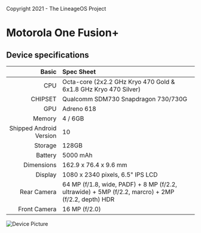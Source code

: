 Copyright 2021 - The LineageOS Project

# Motorola One Fusion+

## Device specifications

Basic   | Spec Sheet
-------:|:-------------------------
CPU     | Octa-core (2x2.2 GHz Kryo 470 Gold & 6x1.8 GHz Kryo 470 Silver)
CHIPSET | Qualcomm SDM730 Snapdragon 730/730G
GPU     | Adreno 618
Memory  | 4 / 6GB
Shipped Android Version | 10
Storage | 128GB
Battery | 5000 mAh
Dimensions | 162.9 x 76.4 x 9.6 mm
Display | 1080 x 2340 pixels, 6.5" IPS LCD
Rear Camera  | 64 MP (f/1.8, wide, PADF) + 8 MP (f/2.2, ultrawide) + 5MP (f/2.2, marcro) + 2MP (f/2.2, depth) HDR
Front Camera | 16 MP (f/2.0)

![Device Picture](https://fdn2.gsmarena.com/vv/pics/motorola/motorola-one-fusion-plus-3.jpg)
